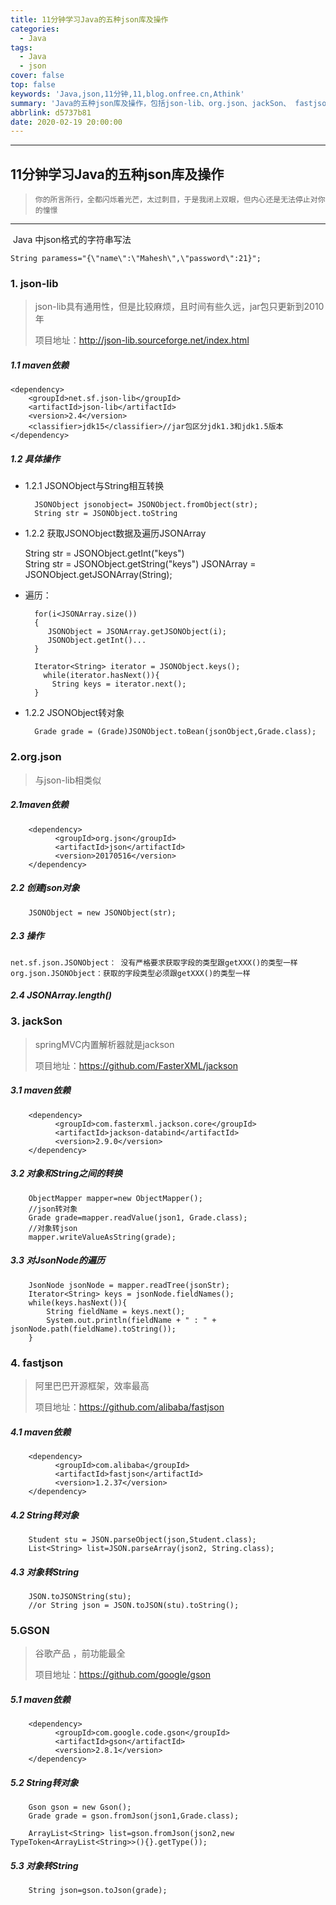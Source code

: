 ```yaml
---
title: 11分钟学习Java的五种json库及操作
categories:
  - Java
tags:
  - Java
  - json
cover: false
top: false
keywords: 'Java,json,11分钟,11,blog.onfree.cn,Athink'
summary: 'Java的五种json库及操作，包括json-lib、org.json、jackSon、 fastjson、GSON										..'
abbrlink: d5737b81
date: 2020-02-19 20:00:00
---
```

---

## 11分钟学习Java的五种json库及操作

> `你的所言所行，全都闪烁着光芒，太过刺目，于是我闭上双眼，但内心还是无法停止对你的憧憬`

------

​	Java 中json格式的字符串写法 

    String paramess="{\"name\":\"Mahesh\",\"password\":21}";

### 1. json-lib
> json-lib具有通用性，但是比较麻烦，且时间有些久远，jar包只更新到2010年
>
> 项目地址：http://json-lib.sourceforge.net/index.html

##### 1.1 maven依赖
    <dependency>
        <groupId>net.sf.json-lib</groupId>
        <artifactId>json-lib</artifactId>
        <version>2.4</version>
        <classifier>jdk15</classifier>//jar包区分jdk1.3和jdk1.5版本
    </dependency>
##### 1.2 具体操作
- 1.2.1 JSONObject与String相互转换

        JSONObject jsonobject= JSONObject.fromObject(str);
        String str = JSONObject.toString
    
- 1.2.2 获取JSONObject数据及遍历JSONArray

    String str = JSONObject.getInt("keys")  
    String str = JSONObject.getString("keys")
    JSONArray = JSONObject.getJSONArray(String);

- 遍历：

        for(i<JSONArray.size())
        {
           JSONObject = JSONArray.getJSONObject(i); 
           JSONObject.getInt()...
        }
         
        Iterator<String> iterator = JSONObject.keys(); 
          while(iterator.hasNext()){
            String keys = iterator.next();
        }

- 1.2.2 JSONObject转对象

        Grade grade = (Grade)JSONObject.toBean(jsonObject,Grade.class);

### 2.org.json
> 与json-lib相类似

##### 2.1maven依赖
        <dependency>
              <groupId>org.json</groupId>
              <artifactId>json</artifactId>
              <version>20170516</version>
        </dependency>
##### 2.2 创建json对象
        JSONObject = new JSONObject(str);
##### 2.3 操作
    net.sf.json.JSONObject： 没有严格要求获取字段的类型跟getXXX()的类型一样
    org.json.JSONObject：获取的字段类型必须跟getXXX()的类型一样

##### 2.4 JSONArray.length()

### 3. jackSon
> springMVC内置解析器就是jackson 
>
> 项目地址：https://github.com/FasterXML/jackson

##### 3.1 maven依赖
        <dependency>
              <groupId>com.fasterxml.jackson.core</groupId>
              <artifactId>jackson-databind</artifactId>
              <version>2.9.0</version>
        </dependency>
##### 3.2 对象和String之间的转换
        ObjectMapper mapper=new ObjectMapper();
        //json转对象
        Grade grade=mapper.readValue(json1, Grade.class);
        //对象转json
        mapper.writeValueAsString(grade);
##### 3.3 对JsonNode的遍历
        JsonNode jsonNode = mapper.readTree(jsonStr);
        Iterator<String> keys = jsonNode.fieldNames();
        while(keys.hasNext()){
            String fieldName = keys.next();
            System.out.println(fieldName + " : " + jsonNode.path(fieldName).toString());
        }

### 4. fastjson
> 阿里巴巴开源框架，效率最高
>
> 项目地址：https://github.com/alibaba/fastjson

##### 4.1 maven依赖
        <dependency>
              <groupId>com.alibaba</groupId>
              <artifactId>fastjson</artifactId>
              <version>1.2.37</version>
        </dependency>
##### 4.2 String转对象
        Student stu = JSON.parseObject(json,Student.class);
        List<String> list=JSON.parseArray(json2, String.class);
##### 4.3 对象转String
        JSON.toJSONString(stu);
        //or String json = JSON.toJSON(stu).toString();

### 5.GSON
> 谷歌产品 ，前功能最全
>
> 项目地址：https://github.com/google/gson

##### 5.1 maven依赖
        <dependency>
              <groupId>com.google.code.gson</groupId>
              <artifactId>gson</artifactId>
              <version>2.8.1</version>
        </dependency>
##### 5.2 String转对象
        Gson gson = new Gson();
        Grade grade = gson.fromJson(json1,Grade.class);
         
        ArrayList<String> list=gson.fromJson(json2,new TypeToken<ArrayList<String>>(){}.getType());

##### 5.3 对象转String
        String json=gson.toJson(grade);
